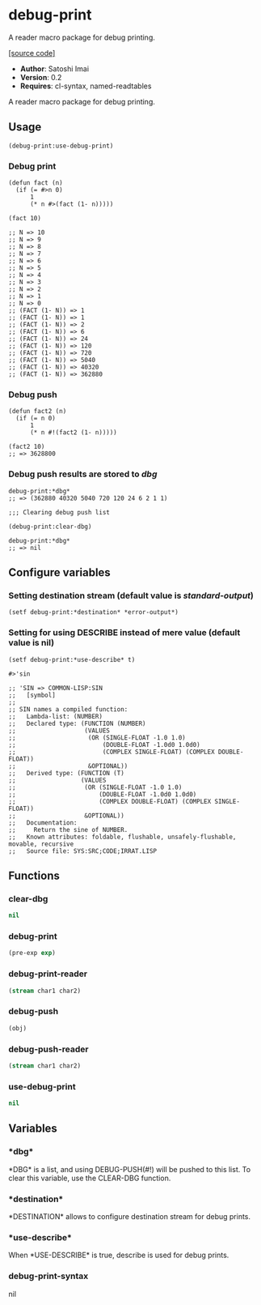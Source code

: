 # debug-print

A reader macro package for debug printing.

[[source code]](../debug-print.lisp)

- **Author**: Satoshi Imai
- **Version**: 0.2
- **Requires**: cl-syntax, named-readtables


 A reader macro package for debug printing.

 ## Usage

    (debug-print:use-debug-print)

 ### Debug print

    (defun fact (n)
      (if (= #>n 0)
          1
          (* n #>(fact (1- n)))))

    (fact 10)

    ;; N => 10
    ;; N => 9
    ;; N => 8
    ;; N => 7
    ;; N => 6
    ;; N => 5
    ;; N => 4
    ;; N => 3
    ;; N => 2
    ;; N => 1
    ;; N => 0
    ;; (FACT (1- N)) => 1
    ;; (FACT (1- N)) => 1
    ;; (FACT (1- N)) => 2
    ;; (FACT (1- N)) => 6
    ;; (FACT (1- N)) => 24
    ;; (FACT (1- N)) => 120
    ;; (FACT (1- N)) => 720
    ;; (FACT (1- N)) => 5040
    ;; (FACT (1- N)) => 40320
    ;; (FACT (1- N)) => 362880

 ### Debug push

    (defun fact2 (n)
      (if (= n 0)
          1
          (* n #!(fact2 (1- n)))))

    (fact2 10)
    ;; => 3628800

 ### Debug push results are stored to *dbg*

    debug-print:*dbg*
    ;; => (362880 40320 5040 720 120 24 6 2 1 1)

    ;;; Clearing debug push list

    (debug-print:clear-dbg)

    debug-print:*dbg*
    ;; => nil

 ## Configure variables

 ### Setting destination stream (default value is *standard-output*)

    (setf debug-print:*destination* *error-output*)

 ### Setting for using DESCRIBE instead of mere value (default value is nil)

    (setf debug-print:*use-describe* t)

    #>'sin

    ;; 'SIN => COMMON-LISP:SIN
    ;;   [symbol]
    ;;
    ;; SIN names a compiled function:
    ;;   Lambda-list: (NUMBER)
    ;;   Declared type: (FUNCTION (NUMBER)
    ;;                   (VALUES
    ;;                    (OR (SINGLE-FLOAT -1.0 1.0)
    ;;                        (DOUBLE-FLOAT -1.0d0 1.0d0)
    ;;                        (COMPLEX SINGLE-FLOAT) (COMPLEX DOUBLE-FLOAT))
    ;;                    &OPTIONAL))
    ;;   Derived type: (FUNCTION (T)
    ;;                  (VALUES
    ;;                   (OR (SINGLE-FLOAT -1.0 1.0)
    ;;                       (DOUBLE-FLOAT -1.0d0 1.0d0)
    ;;                       (COMPLEX DOUBLE-FLOAT) (COMPLEX SINGLE-FLOAT))
    ;;                   &OPTIONAL))
    ;;   Documentation:
    ;;     Return the sine of NUMBER.
    ;;   Known attributes: foldable, flushable, unsafely-flushable, movable, recursive
    ;;   Source file: SYS:SRC;CODE;IRRAT.LISP



## Functions
### clear-dbg

```lisp
nil
```


### debug-print

```lisp
(pre-exp exp)
```


### debug-print-reader

```lisp
(stream char1 char2)
```


### debug-push

```lisp
(obj)
```


### debug-push-reader

```lisp
(stream char1 char2)
```


### use-debug-print

```lisp
nil
```


## Variables
### \*dbg\*
\*DBG\* is a list, and using DEBUG-PUSH(\#!) will be pushed to this list.
To clear this variable, use the CLEAR-DBG function.

### \*destination\*
\*DESTINATION\* allows to configure destination stream for debug prints.

### \*use-describe\*
When \*USE-DESCRIBE\* is true, describe is used for debug prints.

### debug-print-syntax
nil


